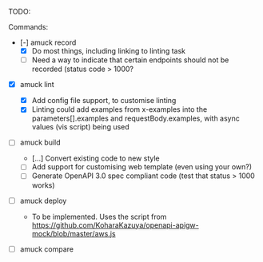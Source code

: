 TODO:

Commands:
- [-] amuck record 
  - [x] Do most things, including linking to linting task
  - [ ] Need a way to indicate that certain endpoints should not be recorded (status code > 1000?
- [x] amuck lint
  - [x] Add config file support, to customise linting
  - [x] Linting could add examples from x-examples into the parameters[].examples and requestBody.examples,
        with async values (vis script) being used
- [ ] amuck build
  - [...] Convert existing code to new style
  - [ ] Add support for customising web template (even using your own?)
  - [ ] Generate OpenAPI 3.0 spec compliant code (test that status > 1000 works)
- [ ] amuck deploy
  - To be implemented. Uses the script from https://github.com/KoharaKazuya/openapi-apigw-mock/blob/master/aws.js
- [ ] amuck compare
    
